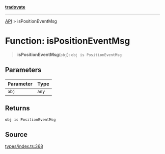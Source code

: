 [**tradovate**](../README.md)

***

[API](../API.md) > isPositionEventMsg

# Function: isPositionEventMsg

> **isPositionEventMsg**(`obj`): `obj is PositionEventMsg`

## Parameters

| Parameter | Type |
| :------ | :------ |
| `obj` | `any` |

## Returns

`obj is PositionEventMsg`

## Source

[types/index.ts:368](https://github.com/cgilly2fast/tradovate-typescript/blob/b1caea5/src/types/index.ts#L368)
